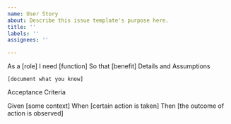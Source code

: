 ```yaml
---
name: User Story
about: Describe this issue template's purpose here.
title: ''
labels: ''
assignees: ''

---
```


As a [role]
I need [function]
So that [benefit]
Details and Assumptions

    [document what you know]

Acceptance Criteria

Given [some context]
When [certain action is taken]
Then [the outcome of action is observed]
